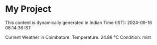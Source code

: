 # My Project

This content is dynamically generated in Indian Time (IST): 2024-09-16 08:14:36 IST


Current Weather in Coimbatore:
Temperature: 24.88 °C
Condition: mist
